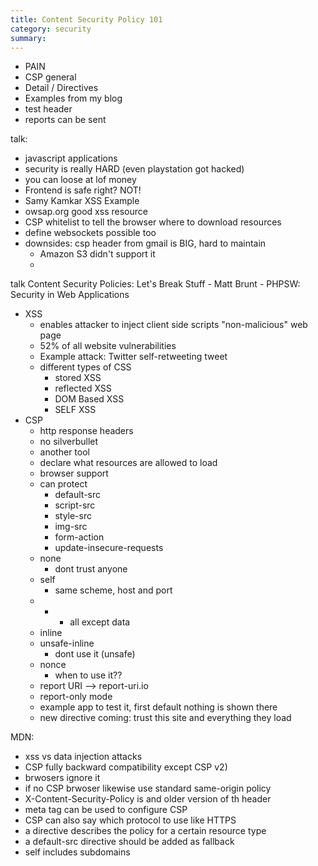 ```yaml
---
title: Content Security Policy 101
category: security
summary:
---
```


- PAIN
- CSP general
- Detail / Directives
- Examples from my blog
- test header
- reports can be sent


talk:

- javascript applications
- security is really HARD (even playstation got hacked)
- you can loose at lof money
- Frontend is safe right? NOT!
- Samy Kamkar XSS Example
- owsap.org good xss resource
- CSP whitelist to tell the browser where to download resources
- define websockets possible too
- downsides: csp header from gmail is BIG, hard to maintain
	- Amazon S3 didn't support it
	- 
	
talk Content Security Policies: Let's Break Stuff - Matt Brunt - PHPSW: Security in Web Applications

- XSS
	- enables attacker to inject client side scripts "non-malicious" web page
	- 52% of all website vulnerabilities
	- Example attack: Twitter self-retweeting tweet
	- different types of CSS
		- stored XSS
		- reflected XSS
		- DOM Based XSS
		- SELF XSS
- CSP
	- http response headers
	- no silverbullet
	- another tool
	- declare what resources are allowed to load
	- browser support
	- can protect
		- default-src
		- script-src
		- style-src
		- img-src
		- form-action
		- update-insecure-requests
	- none
		- dont trust anyone
	- self
		- same scheme, host and port
	- *
		- all except data
	- inline
	- unsafe-inline
		- dont use it (unsafe)
	- nonce
		- when to use it??
	- report URI --> report-uri.io
	- report-only mode
	- example app to test it, first default nothing is shown there
	- new directive coming: trust this site and everything they load

MDN:
- xss vs data injection attacks
- CSP fully backward compatibility except CSP v2)
- brwosers ignore it
- if no CSP brwoser likewise use standard same-origin policy
- X-Content-Security-Policy is and older version of th header
- meta tag can be used to configure CSP
- CSP can also say which protocol to use like HTTPS
- a directive  describes the policy for a certain resource type
- a default-src directive should be added as fallback
- self includes subdomains